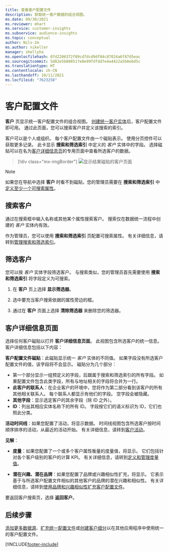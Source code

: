 ```yaml
---
title: 查看客户配置文件
description: 获取统一客户数据的组合视图。
ms.date: 09/30/2021
ms.reviewer: mhart
ms.service: customer-insights
ms.subservice: audience-insights
ms.topic: conceptual
author: Nils-2m
ms.author: nikeller
manager: shellyha
ms.openlocfilehash: 07d2206372f89cd7dcd9df84c87024a6f87d5eac
ms.sourcegitcommit: 5d82e5b808517e0e99fdfdd7e4a4422a5b8ebd5c
ms.translationtype: HT
ms.contentlocale: zh-CN
ms.lasthandoff: 10/11/2021
ms.locfileid: "7623258"
---
```

# <a name="customer-profiles"></a>客户配置文件

**客户** 页显示统一客户配置文件的组合视图。 [创建统一客户实体](data-unification.md)后，客户配置文件即可用。 通过此页面，您可以搜索客户并定义该搜索的索引。

客户可以是个人或组织。 每个客户配置文件由一个磁贴表示。 使用分页控件可以获取更多记录。 此卡显示 **搜索和筛选索引** 中定义的 *客户* 实体中的字段。 选择磁贴可以在名为[客户详细信息页](customer-profiles.md#customer-details-page)的专用页面中查看所选客户的数据。

> [!div class="mx-imgBorder"] 
> ![显示结果磁贴的客户页面](media/customers-page-result-tiles-B2C.png "显示结果磁贴的客户页面")

> [!NOTE]
> 如果您在导航中选择 **客户** 时看不到磁贴，您的管理员需要在 **搜索和筛选索引** 中[定义至少一个可搜索属性](search-filter-index.md)。

## <a name="search-for-customers"></a>搜索客户

通过在搜索框中输入名称或其他某个属性搜索客户。 搜索仅在数据统一流程中创建的 _客户_ 实体内有效。

作为管理员，您可以使用 **搜索和筛选索引** 页配置可搜索属性。 有关详细信息，请转到[管理搜索和筛选索引](search-filter-index.md)。

## <a name="filter-customers"></a>筛选客户

您可以按 _客户_ 实体字段筛选客户。 与搜索类似，您的管理员首先需要使用 **搜索和筛选索引** 将字段定义为可搜索。

1. 在 **客户** 页上选择 **显示筛选器**。

1. 选中要充当客户搜索依据的属性旁边的框。

1. 通过在 **客户** 页面上选择 **清除筛选器** 来删除您的筛选器。

## <a name="customer-details-page"></a>客户详细信息页面

选择任何客户磁贴以打开 **客户详细信息页面**。 此视图包含所选客户的统一信息。 客户详细信息包括以下内容：

**客户配置文件磁贴**：此磁贴显示统一 _客户_ 实体的不同值。 如果字段没有所选客户配置文件的值，该字段将不会显示。 磁贴分为几个部分：  
  - 第一个部分显示一组预定义的字段，后跟属于搜索和筛选索引的所有字段。 如果配置文件包含此类字段，所有与地址相关的字段将合并为一行。 
  - **此客户的联系人**：在企业客户的环境中，您将作为第二部分看到该客户的所有其他相关联系人。 每个联系人都显示有他们的字段。 空字段会被隐藏。
  - **其他字段**：显示选定客户的其余字段（除 ID 之外）。 
  - **ID**：列出其相应实体名称下的所有 ID。 字段按它们的语义标识为 ID，它们也照此分类。

**活动时间线**：如果您配置了活动，将显示数据。 时间线视图包含所选客户按时间顺序排序的活动，从最近的活动开始。 有关详细信息，请转到[客户活动](activities.md)。

**见解**：  
  - **度量**：如果您配置了一个或多个客户属性衡量的度量值，将显示。 它们包括针对各个客户级别的客户的计算 KPI。 有关详细信息，请转到[定义和管理度量值](measures.md)。

  - **潜在兴趣、潜在品牌**：如果您配置了品牌或兴趣相似性扩充，将显示。 它表示基于与所选客户配置文件相似的其他客户的品牌的潜在兴趣和相似性。 有关详细信息，请转到[使用品牌和兴趣相似性扩充客户配置文件](enrichment-microsoft.md)。

要返回客户搜索页，选择 **返回客户**。

## <a name="next-steps"></a>后续步骤

[添加更多数据源](data-sources.md)、[扩充统一配置文件](enrichment-hub.md)或[创建客户细分](segments.md)以在其他应用程序中使用统一的客户配置文件。


[!INCLUDE[footer-include](../includes/footer-banner.md)]

